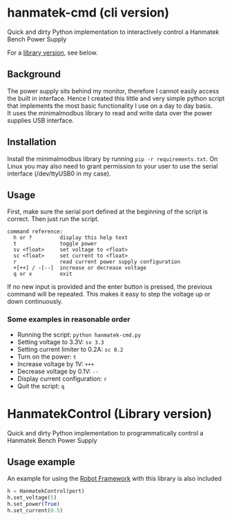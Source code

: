 # hanmatek-cmd (cli version)
Quick and dirty Python implementation to interactively control a Hanmatek Bench Power Supply

For a [library version](#lib_ver_), see below.

## Background
The power supply sits behind my monitor, therefore I cannot easily access the built in interface. Hence I created this little and very simple python script that implements the most basic functionality I use on a day to day basis.  
It uses the minimalmodbus library to read and write data over the power supplies USB interface.

## Installation
Install the minimalmodbus library by running `pip -r requirements.txt`.
On Linux you may also need to grant permission to your user to use the serial interface (/dev/ttyUSB0 in my case).

## Usage
First, make sure the serial port defined at the beginning of the script is correct. Then just run the script.

```
command reference:
  h or ?         display this help text
  t              toggle power
  sv <float>     set voltage to <float>
  sc <float>     set current to <float>
  r              read current power supply configuration
  +[++] / -[--]  increase or decrease voltage
  q or x         exit
```

If no new input is provided and the enter button is pressed, the previous command will be repeated. This makes it easy to step the voltage up or down continuously.

### Some examples in reasonable order

* Running the script: `python hanmatek-cmd.py`
* Setting voltage to 3.3V: `sv 3.3`
* Setting current limiter to 0.2A: `sc 0.2`
* Turn on the power: `t`
* Increase voltage by 1V: `+++`
* Decrease voltage by 0.1V: `--`
* Display current configuration: `r`
* Quit the script: `q`


# HanmatekControl (Library version)
<a name="lib_ver"></a>
Quick and dirty Python implementation to programmatically control a Hanmatek Bench Power Supply

## Usage example
An example for using the [Robot Framework](https://robotframework.org/) with this library is also included

```python
h = HanmatekControl(port)
h.set_voltage(5)
h.set_power(True)
h.set_current(0.5)
```